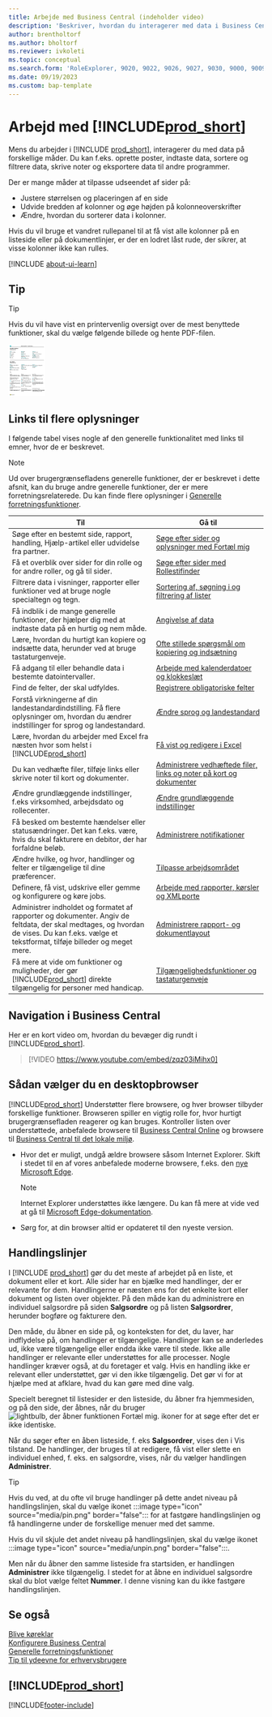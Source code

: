 ```yaml
---
title: Arbejde med Business Central (indeholder video)
description: 'Beskriver, hvordan du interagerer med data i Business Central.'
author: brentholtorf
ms.author: bholtorf
ms.reviewer: ivkoleti
ms.topic: conceptual
ms.search.form: 'RoleExplorer, 9020, 9022, 9026, 9027, 9030, 9000, 9009, 9004, 9005, 9024, 9006, 9007, 9010, 9016, 9017'
ms.date: 09/19/2023
ms.custom: bap-template
---
```

# Arbejd med [!INCLUDE[prod_short](includes/prod_short.md)]

Mens du arbejder i [!INCLUDE [prod_short](includes/prod_short.md)], interagerer du med data på forskellige måder. Du kan f.eks. oprette poster, indtaste data, sortere og filtrere data, skrive noter og eksportere data til andre programmer.

Der er mange måder at tilpasse udseendet af sider på: 

* Justere størrelsen og placeringen af en side
* Udvide bredden af kolonner og øge højden på kolonneoverskrifter
* Ændre, hvordan du sorterer data i kolonner. 

Hvis du vil bruge et vandret rullepanel til at få vist alle kolonner på en listeside eller på dokumentlinjer, er der en lodret låst rude, der sikrer, at visse kolonner ikke kan rulles.

[!INCLUDE [about-ui-learn](includes/about-ui-learn.md)]

## <a name="cheatsheet"></a>Tip

> [!TIP]
> Hvis du vil have vist en printervenlig oversigt over de mest benyttede funktioner, skal du vælge følgende billede og hente PDF-filen.
>
> [ ![Ikon for PDF-filen.](media/cheat_sheet_inline.png) ](media/cheat_sheet.pdf "Ikon, der åbner et PDF-dokument")

## Links til flere oplysninger

I følgende tabel vises nogle af den generelle funktionalitet med links til emner, hvor de er beskrevet.

> [!NOTE]
> Ud over brugergrænsefladens generelle funktioner, der er beskrevet i dette afsnit, kan du bruge andre generelle funktioner, der er mere forretningsrelaterede. Du kan finde flere oplysninger i [Generelle forretningsfunktioner](ui-across-business-areas.md).

| Til  | Gå til |
| --- | --- |
|Søge efter en bestemt side, rapport, handling, Hjælp-artikel eller udvidelse fra partner. |[Søge efter sider og oplysninger med Fortæl mig](ui-search.md) |
|Få et overblik over sider for din rolle og for andre roller, og gå til sider.|[Søge efter sider med Rollestifinder](ui-role-explorer.md)|
|Filtrere data i visninger, rapporter eller funktioner ved at bruge nogle specialtegn og tegn. |[Sortering af, søgning i og filtrering af lister](ui-enter-criteria-filters.md) |
|Få indblik i de mange generelle funktioner, der hjælper dig med at indtaste data på en hurtig og nem måde.|[Angivelse af data](ui-enter-data.md)|
|Lære, hvordan du hurtigt kan kopiere og indsætte data, herunder ved at bruge tastaturgenveje.|[Ofte stillede spørgsmål om kopiering og indsætning](faq-copy-paste.yml)|
|Få adgang til eller behandle data i bestemte datointervaller. |[Arbejde med kalenderdatoer og klokkeslæt](ui-enter-date-ranges.md) |
|Find de felter, der skal udfyldes. |[Registrere obligatoriske felter](ui-mandatory-fields.md) |
|Forstå virkningerne af din landestandardindstilling. Få flere oplysninger om, hvordan du ændrer indstillinger for sprog og landestandard.|[Ændre sprog og landestandard](about-locale-language.md)|
|Lære, hvordan du arbejder med Excel fra næsten hvor som helst i [!INCLUDE[prod_short](includes/prod_short.md)]|[Få vist og redigere i Excel](across-work-with-excel.md)|
|Du kan vedhæfte filer, tilføje links eller skrive noter til kort og dokumenter.|[Administrere vedhæftede filer, links og noter på kort og dokumenter](ui-how-add-link-to-record.md)|
|Ændre grundlæggende indstillinger, f.eks virksomhed, arbejdsdato og rollecenter. |[Ændre grundlæggende indstillinger](ui-change-basic-settings.md) |
|Få besked om bestemte hændelser eller statusændringer. Det kan f.eks. være, hvis du skal fakturere en debitor, der har forfaldne beløb.|[Administrere notifikationer](ui-smart-notifications.md)|
|Ændre hvilke, og hvor, handlinger og felter er tilgængelige til dine præferencer.|[Tilpasse arbejdsområdet](ui-personalization-user.md) |
|Definere, få vist, udskrive eller gemme og konfigurere og køre jobs.|[Arbejde med rapporter, kørsler og XMLporte](ui-work-report.md)|
|Administrer indholdet og formatet af rapporter og dokumenter. Angiv de feltdata, der skal medtages, og hvordan de vises. Du kan f.eks. vælge et tekstformat, tilføje billeder og meget mere.|[Administrere rapport- og dokumentlayout](ui-manage-report-layouts.md) |
|Få mere at vide om funktioner og muligheder, der gør [!INCLUDE[prod_short](includes/prod_short.md)] direkte tilgængelig for personer med handicap.|[Tilgængelighedsfunktioner og tastaturgenveje](ui-accessibility.md)|

## Navigation i Business Central

Her er en kort video om, hvordan du bevæger dig rundt i [!INCLUDE[prod_short](includes/prod_short.md)].

> [!VIDEO https://www.youtube.com/embed/zqz03iMihx0]

## Sådan vælger du en desktopbrowser

[!INCLUDE[prod_short](includes/prod_short.md)] Understøtter flere browsere, og hver browser tilbyder forskellige funktioner. Browseren spiller en vigtig rolle for, hvor hurtigt brugergrænsefladen reagerer og kan bruges. Kontroller listen over understøttede, anbefalede browsere til [Business Central Online](./product-requirements.md) og browsere til [Business Central til det lokale miljø](/dynamics365/business-central/dev-itpro/deployment/system-requirement-business-central-v15).

- Hvor det er muligt, undgå ældre browsere såsom Internet Explorer. Skift i stedet til en af vores anbefalede moderne browsere, f.eks. den [nye Microsoft Edge](https://www.microsoft.com/edge/).  

    > [!NOTE]
    > Internet Explorer understøttes ikke længere. Du kan få mere at vide ved at gå til [Microsoft Edge-dokumentation](https://support.microsoft.com/hub/4337664/microsoft-edge-help).
- Sørg for, at din browser altid er opdateret til den nyeste version.

## Handlingslinjer

I [!INCLUDE [prod_short](includes/prod_short.md)] gør du det meste af arbejdet på en liste, et dokument eller et kort. Alle sider har en bjælke med handlinger, der er relevante for dem. Handlingerne er næsten ens for det enkelte kort eller dokument og listen over objekter. På den måde kan du administrere en individuel salgsordre på siden **Salgsordre** og på listen **Salgsordrer**, herunder bogføre og fakturere den.  

Den måde, du åbner en side på, og konteksten for det, du laver, har indflydelse på, om handlinger er tilgængelige. Handlinger kan se anderledes ud, ikke være tilgængelige eller endda ikke være til stede. Ikke alle handlinger er relevante eller understøttes for alle processer. Nogle handlinger kræver også, at du foretager et valg. Hvis en handling ikke er relevant eller understøttet, gør vi den ikke tilgængelig. Det gør vi for at hjælpe med at afklare, hvad du kan gøre med dine valg.

Specielt beregnet til listesider er den listeside, du åbner fra hjemmesiden, og på den side, der åbnes, når du bruger ![lightbulb, der åbner funktionen Fortæl mig.](media/ui-search/search_small.png "Fortæl mig, hvad du vil foretage dig") ikoner for at søge efter det er ikke identiske.  

Når du søger efter en åben listeside, f. eks **Salgsordrer**, vises den i Vis tilstand. De handlinger, der bruges til at redigere, få vist eller slette en individuel enhed, f. eks. en salgsordre, vises, når du vælger handlingen **Administrer**.  

> [!TIP]
> Hvis du ved, at du ofte vil bruge handlinger på dette andet niveau på handlingslinjen, skal du vælge ikonet :::image type="icon" source="media/pin.png" border="false"::: for at fastgøre handlingslinjen og få handlingerne under de forskellige menuer med det samme.
>
> Hvis du vil skjule det andet niveau på handlingslinjen, skal du vælge ikonet :::image type="icon" source="media/unpin.png" border="false":::.

Men når du åbner den samme listeside fra startsiden, er handlingen **Administrer** ikke tilgængelig. I stedet for at åbne en individuel salgsordre skal du blot vælge feltet **Nummer**. I denne visning kan du ikke fastgøre handlingslinjen.  

## Se også

[Blive køreklar](ui-get-ready-business.md)  
[Konfigurere Business Central](setup.md)  
[Generelle forretningsfunktioner](ui-across-business-areas.md)  
[Tip til ydeevne for erhvervsbrugere](/dynamics365/business-central/dev-itpro/performance/performance-users?toc=/dynamics365/business-central/toc.json)

## [!INCLUDE[prod_short](includes/free_trial_md.md)]

[!INCLUDE[footer-include](includes/footer-banner.md)]
